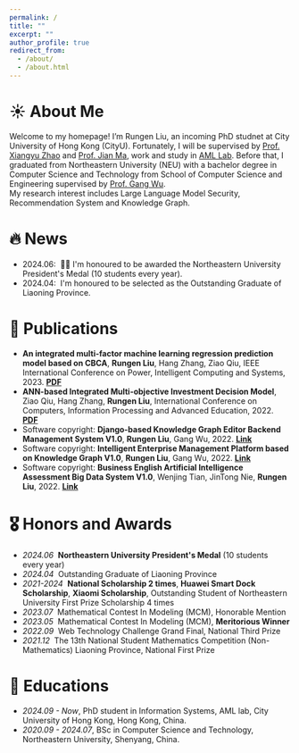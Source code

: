 ```yaml
---
permalink: /
title: ""
excerpt: ""
author_profile: true
redirect_from: 
  - /about/
  - /about.html
---
```


<!-- Google citation use:
{% if site.google_scholar_stats_use_cdn %}
{% assign gsDataBaseUrl = "https://cdn.jsdelivr.net/gh/" | append: site.repository | append: "@" %}
{% else %}
{% assign gsDataBaseUrl = "https://raw.githubusercontent.com/" | append: site.repository | append: "/" %}
{% endif %}
{% assign url = gsDataBaseUrl | append: "google-scholar-stats/gs_data_shieldsio.json" %}
-->

<span class='anchor' id='about-me'></span>
# ☀️ About Me
Welcome to my homepage! I’m Rungen Liu, an incoming PhD studnet at City University of Hong Kong (CityU). Fortunately, I will be supervised by [Prof. Xiangyu Zhao](https://zhaoxyai.github.io/) and [Prof. Jian Ma](https://www.cb.cityu.edu.hk/staff/isjian/), work and study in [AML Lab](https://aml-cityu.github.io/).
Before that, I graduated from Northeastern University (NEU) with a bachelor degree in Computer Science and Technology from School of Computer Science and Engineering supervised by [Prof. Gang Wu](http://faculty.neu.edu.cn/wugang/zh_CN/index.htm).<br />
My research interest includes Large Language Model Security, Recommendation System and Knowledge Graph.

<!-- 
My research interest includes neural machine translation and computer vision. I have published more than 100 papers at the top international AI conferences with total <a href='https://scholar.google.com/citations?user=DhtAFkwAAAAJ'>google scholar citations <strong><span id='total_cit'>260000+</span></strong></a> (You can also use google scholar badge <a href='https://scholar.google.com/citations?user=DhtAFkwAAAAJ'><img src="https://img.shields.io/endpoint?url={{ url | url_encode }}&logo=Google%20Scholar&labelColor=f6f6f6&color=9cf&style=flat&label=citations"></a>).
-->

# 🔥 News
- 2024.06: &nbsp;🎉🎉 I'm honoured to be awarded the Northeastern University President's Medal (10 students every year).
- 2024.04: &nbsp;I'm honoured to be selected as the Outstanding Graduate of Liaoning Province.


# 📝 Publications 

- **An integrated multi-factor machine learning regression prediction model based on CBCA**, **Rungen Liu**, Hang Zhang, Ziao Qiu, IEEE International Conference on Power, Intelligent Computing and Systems, 2023. [**PDF**](https://ieeexplore.ieee.org/document/10235671)
- **ANN-based Integrated Multi-objective Investment Decision Model**, Ziao Qiu, Hang Zhang, **Rungen Liu**, International Conference on Computers, Information Processing and Advanced Education, 2022. [**PDF**](https://ieeexplore.ieee.org/document/10036750)
- Software copyright: **Django-based Knowledge Graph Editor Backend Management System V1.0**, **Rungen Liu**, Gang Wu, 2022. [**Link**](https://register.ccopyright.com.cn/publicInquiry.html?type=softList&registerNumber=2023SR0234718&keyWord=%E4%B8%9C%E5%8C%97%E5%A4%A7%E5%AD%A6&publicityType=ALL&registerDateType=ALL)
- Software copyright: **Intelligent Enterprise Management Platform based on Knowledge Graph V1.0**, **Rungen Liu**, Gang Wu, 2022. [**Link**](https://register.ccopyright.com.cn/login.html?linkBackUrl=https://register.ccopyright.com.cn/publicInquiry.html?type=softList&registerNumber=2023SR0236093&keyWord=%E4%B8%9C%E5%8C%97%E5%A4%A7%E5%AD%A6&publicityType=ALL&registerDateType=ALL)
- Software copyright: **Business English Artificial Intelligence Assessment Big Data System V1.0**, Wenjing Tian, JinTong Nie, **Rungen Liu**, 2022. [**Link**](https://register.ccopyright.com.cn/login.html?linkBackUrl=https://register.ccopyright.com.cn/publicInquiry.html?type=softList&registerNumber=2022SR1058326&keyWord=%E7%94%B0%E9%9B%AF%E9%9D%99&publicityType=ALL&registerDateType=ALL)


# 🎖 Honors and Awards
- *2024.06* &nbsp;**Northeastern University President's Medal** (10 students every year)
- *2024.04* &nbsp;Outstanding Graduate of Liaoning Province
- *2021-2024* &nbsp;**National Scholarship 2 times**, **Huawei Smart Dock Scholarship**, **Xiaomi Scholarship**, Outstanding Student of Northeastern University First Prize Scholarship 4 times
- *2023.07* &nbsp;Mathematical Contest In Modeling (MCM), Honorable Mention
- *2023.05* &nbsp;Mathematical Contest In Modeling (MCM), **Meritorious Winner**
- *2022.09* &nbsp;Web Technology Challenge Grand Final, National Third Prize
- *2021.12* &nbsp;The 13th National Student Mathematics Competition (Non-Mathematics) Liaoning Province, National First Prize

# 📖 Educations
- *2024.09 - Now*, PhD student in Information Systems, AML lab, City University of Hong Kong, Hong Kong, China. 
- *2020.09 - 2024.07*, BSc in Computer Science and Technology, Northeastern University, Shenyang, China.

<!-- # 💬 Invited Talks
- *2021.06*, Lorem ipsum dolor sit amet, consectetur adipiscing elit. Vivamus ornare aliquet ipsum, ac tempus justo dapibus sit amet. 
- *2021.03*, Lorem ipsum dolor sit amet, consectetur adipiscing elit. Vivamus ornare aliquet ipsum, ac tempus justo dapibus sit amet.  \| [\[video\]](https://github.com/)
-->

<!-- # 💻 Internships
- *2019.05 - 2020.02*, [Lorem](https://github.com/), China.
-->
